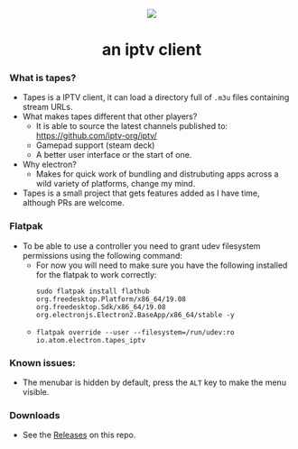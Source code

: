 <p align="center">
  <image src=https://github.com/scramble45/tapes/blob/main/images/tapes.svg>
</p>
<h1 align="center">an iptv client</h1>

    
### What is tapes?
  - Tapes is a IPTV client, it can load a directory full of `.m3u` files containing stream URLs.
  - What makes tapes different that other players?
    - It is able to source the latest channels published to: https://github.com/iptv-org/iptv/
    - Gamepad support (steam deck)
    - A better user interface or the start of one.
  - Why electron?
    - Makes for quick work of bundling and distrubuting apps across a wild variety of platforms, change my mind.
  - Tapes is a small project that gets features added as I have time, although PRs are welcome.
  
### Flatpak
  - To be able to use a controller you need to grant udev filesystem permissions using the following command:
    - For now you will need to make sure you have the following installed for the flatpak to work correctly:
      ```
      sudo flatpak install flathub org.freedesktop.Platform/x86_64/19.08 org.freedesktop.Sdk/x86_64/19.08 org.electronjs.Electron2.BaseApp/x86_64/stable -y
      ```
    - `flatpak override --user --filesystem=/run/udev:ro io.atom.electron.tapes_iptv`

### Known issues:
  - The menubar is hidden by default, press the `ALT` key to make the menu visible.

### Downloads
  - See the [Releases](https://github.com/scramble45/tapes/releases) on this repo.
